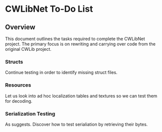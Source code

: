 # CWLibNet To-Do List

## Overview
This document outlines the tasks required to complete the CWLibNet project. The primary focus is on rewriting and carrying over code from the original CWLib project.

### Structs
Continue testing in order to identify missing struct files. 

### Resources
Let us look into ad hoc localization tables and textures so we can test them for decoding.

### Serialization Testing
As suggests. Discover how to test serialiation by retrieving their bytes.